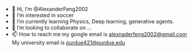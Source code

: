 - 👋 Hi, I’m @AlexanderFeng2002
- 👀 I’m interested in soccer
- 🌱 I’m currently learning Physics, Deep learning, generative agents.
- 💞️ I’m looking to collaborate on ...
- 📫 How to reach me my google email is alexnaderfeng2002@gmail.com   My university email is purdue421@purdue.edu

<!---
AlexanderFeng2002/AlexanderFeng2002 is a ✨ special ✨ repository because its `README.md` (this file) appears on your GitHub profile.
You can click the Preview link to take a look at your changes.
--->
